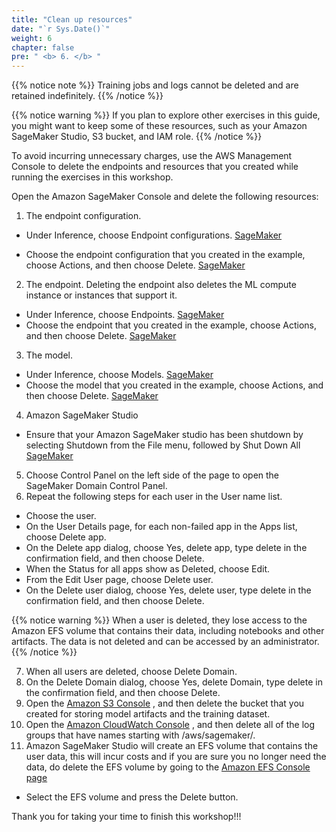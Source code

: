 ```yaml
---
title: "Clean up resources"
date: "`r Sys.Date()`"
weight: 6
chapter: false
pre: " <b> 6. </b> "
---
```


{{% notice note %}}
Training jobs and logs cannot be deleted and are retained indefinitely.
{{% /notice %}}

{{% notice warning %}}
If you plan to explore other exercises in this guide, you might want to keep some of these resources, such as your Amazon SageMaker Studio, S3 bucket, and IAM role.
{{% /notice %}}

To avoid incurring unnecessary charges, use the AWS Management Console to delete the endpoints and resources that you created while running the exercises in this workshop.

Open the Amazon SageMaker Console  and delete the following resources:
1. The endpoint configuration.
- Under Inference, choose Endpoint configurations. 
[SageMaker](/images/2-CreateS3Bucket/image20.png?featherlight=false)

- Choose the endpoint configuration that you created in the example, choose Actions, and then choose Delete. 
[SageMaker](/images/2-CreateS3Bucket/image12.png?featherlight=false)

2. The endpoint. Deleting the endpoint also deletes the ML compute instance or instances that support it.
- Under Inference, choose Endpoints. 
[SageMaker](/images/2-CreateS3Bucket/image15.png?featherlight=false)
- Choose the endpoint that you created in the example, choose Actions, and then choose Delete.
[SageMaker](/images/2-CreateS3Bucket/image13.png?featherlight=false)
3. The model.
- Under Inference, choose Models. 
[SageMaker](/images/2-CreateS3Bucket/image19.png?featherlight=false)
- Choose the model that you created in the example, choose Actions, and then choose Delete.
[SageMaker](/images/2-CreateS3Bucket/image24.png?featherlight=false)
4. Amazon SageMaker Studio
- Ensure that your Amazon SageMaker studio has been shutdown by selecting Shutdown from the File menu, followed by Shut Down All 
[SageMaker](/images/2-CreateS3Bucket/image10.png?featherlight=false)
5. Choose Control Panel on the left side of the page to open the SageMaker Domain Control Panel.
6. Repeat the following steps for each user in the User name list.
- Choose the user.
- On the User Details page, for each non-failed app in the Apps list, choose Delete app.
- On the Delete app dialog, choose Yes, delete app, type delete in the confirmation field, and then choose Delete.
- When the Status for all apps show as Deleted, choose Edit.
- From the Edit User page, choose Delete user.
- On the Delete user dialog, choose Yes, delete user, type delete in the confirmation field, and then choose Delete.
  
{{% notice warning %}}
When a user is deleted, they lose access to the Amazon EFS volume that contains their data, including notebooks and other artifacts. The data is not deleted and can be accessed by an administrator.
{{% /notice %}}

7. When all users are deleted, choose Delete Domain.
8. On the Delete Domain dialog, choose Yes, delete Domain, type delete in the confirmation field, and then choose Delete.
9. Open the [Amazon S3 Console](https://console.aws.amazon.com/s3/) , and then delete the bucket that you created for storing model artifacts and the training dataset.
10. Open the [Amazon CloudWatch Console](https://console.aws.amazon.com/cloudwatch/) , and then delete all of the log groups that have names starting with /aws/sagemaker/.
11. Amazon SageMaker Studio will create an EFS volume that contains the user data, this will incur costs and if you are sure you no longer need the data, do delete the EFS volume by going to the [Amazon EFS Console page](https://console.aws.amazon.com/efs/)
- Select the EFS volume and press the Delete button.


Thank you for taking your time to finish this workshop!!!
